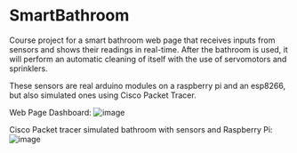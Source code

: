 # SmartBathroom
Course project for a smart bathroom web page that receives inputs from sensors and shows their readings in real-time. After the bathroom is used, it will perform an automatic cleaning of itself with the use of servomotors and sprinklers.

These sensors are real arduino modules on a raspberry pi and an esp8266, but also simulated ones using Cisco Packet Tracer. 

Web Page Dashboard:
![image](https://user-images.githubusercontent.com/25649121/141106540-2ca888e3-a644-4a7f-a73a-4361dc18194c.png)

Cisco Packet tracer simulated bathroom with sensors and Raspberry Pi:
![image](https://user-images.githubusercontent.com/25649121/141107637-93e1e2b2-c726-4e95-830d-5f6713674934.png)
